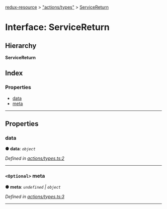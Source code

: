[redux-resource](../README.md) > ["actions/types"](../modules/_actions_types_.md) > [ServiceReturn](../interfaces/_actions_types_.servicereturn.md)

# Interface: ServiceReturn

## Hierarchy

**ServiceReturn**

## Index

### Properties

* [data](_actions_types_.servicereturn.md#data)
* [meta](_actions_types_.servicereturn.md#meta)

---

## Properties

<a id="data"></a>

###  data

**● data**: *`object`*

*Defined in [actions/types.ts:2](https://github.com/rcelha/redux-resource/blob/1562510/src/actions/types.ts#L2)*

___
<a id="meta"></a>

### `<Optional>` meta

**● meta**: *`undefined` \| `object`*

*Defined in [actions/types.ts:3](https://github.com/rcelha/redux-resource/blob/1562510/src/actions/types.ts#L3)*

___

